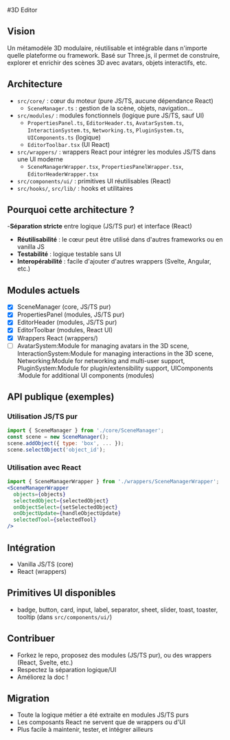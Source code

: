 #3D Editor 

## Vision
Un métamodèle 3D modulaire, réutilisable et intégrable dans n'importe quelle plateforme ou framework. Basé sur Three.js, il permet de construire, explorer et enrichir des scènes 3D avec avatars, objets interactifs, etc.

## Architecture

- `src/core/` : cœur du moteur (pure JS/TS, aucune dépendance React)
  - `SceneManager.ts` : gestion de la scène, objets, navigation...
- `src/modules/` : modules fonctionnels (logique pure JS/TS, sauf UI)
  - `PropertiesPanel.ts`, `EditorHeader.ts`, `AvatarSystem.ts`, `InteractionSystem.ts`, `Networking.ts`, `PluginSystem.ts`, `UIComponents.ts` (logique)
  - `EditorToolbar.tsx` (UI React)
- `src/wrappers/` : wrappers React pour intégrer les modules JS/TS dans une UI moderne
  - `SceneManagerWrapper.tsx`, `PropertiesPanelWrapper.tsx`, `EditorHeaderWrapper.tsx`
- `src/components/ui/` : primitives UI réutilisables (React)
- `src/hooks/`, `src/lib/` : hooks et utilitaires

## Pourquoi cette architecture ?
-**Séparation stricte** entre logique (JS/TS pur) et interface (React)
- **Réutilisabilité** : le cœur peut être utilisé dans d'autres frameworks ou en vanilla JS
- **Testabilité** : logique testable sans UI
- **Interopérabilité** : facile d'ajouter d'autres wrappers (Svelte, Angular, etc.)

## Modules actuels
- [x] SceneManager (core, JS/TS pur)
- [x] PropertiesPanel (modules, JS/TS pur)
- [x] EditorHeader (modules, JS/TS pur)
- [x] EditorToolbar (modules, React UI)
- [x] Wrappers React (wrappers/)
- [ ] AvatarSystem:Module for managing avatars in the 3D scene, InteractionSystem:Module for managing interactions in the 3D scene, Networking:Module for networking and multi-user support, PluginSystem:Module for plugin/extensibility support, UIComponents :Module for additional UI components (modules)

## API publique (exemples)

### Utilisation JS/TS pur
```js
import { SceneManager } from './core/SceneManager';
const scene = new SceneManager();
scene.addObject({ type: 'box', ... });
scene.selectObject('object_id');
```

### Utilisation avec React
```jsx
import { SceneManagerWrapper } from './wrappers/SceneManagerWrapper';
<SceneManagerWrapper
  objects={objects}
  selectedObject={selectedObject}
  onObjectSelect={setSelectedObject}
  onObjectUpdate={handleObjectUpdate}
  selectedTool={selectedTool}
/>
```

## Intégration
- Vanilla JS/TS (core)
- React (wrappers)

## Primitives UI disponibles
- badge, button, card, input, label, separator, sheet, slider, toast, toaster, tooltip (dans `src/components/ui/`)

## Contribuer
- Forkez le repo, proposez des modules (JS/TS pur), ou des wrappers (React, Svelte, etc.)
- Respectez la séparation logique/UI
- Améliorez la doc !

## Migration 
- Toute la logique métier a été extraite en modules JS/TS purs
- Les composants React ne servent que de wrappers ou d'UI
- Plus facile à maintenir, tester, et intégrer ailleurs
